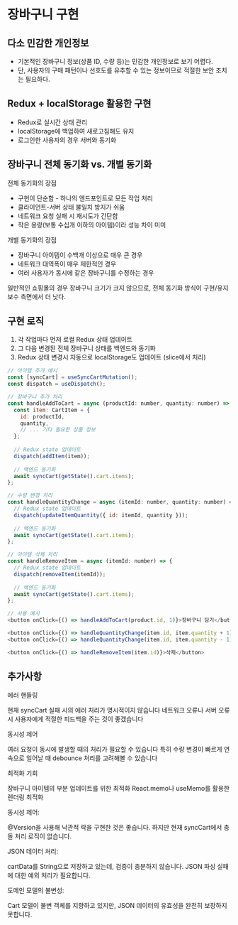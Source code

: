 # 장바구니 구현

## 다소 민감한 개인정보

- 기본적인 장바구니 정보(상품 ID, 수량 등)는 민감한 개인정보로 보기 어렵다.
- 단, 사용자의 구매 패턴이나 선호도를 유추할 수 있는 정보이므로 적절한 보안 조치는 필요하다.

## Redux + localStorage 활용한 구현

- Redux로 실시간 상태 관리
- localStorage에 백업하여 새로고침해도 유지
- 로그인한 사용자의 경우 서버와 동기화

## 장바구니 전체 동기화 vs. 개별 동기화

전체 동기화의 장점

- 구현이 단순함 - 하나의 엔드포인트로 모든 작업 처리
- 클라이언트-서버 상태 불일치 방지가 쉬움
- 네트워크 요청 실패 시 재시도가 간단함
- 작은 용량(보통 수십개 이하의 아이템)이라 성능 차이 미미

개별 동기화의 장점

- 장바구니 아이템이 수백개 이상으로 매우 큰 경우
- 네트워크 대역폭이 매우 제한적인 경우
- 여러 사용자가 동시에 같은 장바구니를 수정하는 경우

일반적인 쇼핑몰의 경우 장바구니 크기가 크지 않으므로, 전체 동기화 방식이 구현/유지보수 측면에서 더 낫다.

## 구현 로직

1. 각 작업마다 먼저 로컬 Redux 상태 업데이트
2. 그 다음 변경된 전체 장바구니 상태를 백엔드와 동기화
3. Redux 상태 변경시 자동으로 localStorage도 업데이트 (slice에서 처리)

```js
// 아이템 추가 예시
const [syncCart] = useSyncCartMutation();
const dispatch = useDispatch();

// 장바구니 추가 처리
const handleAddToCart = async (productId: number, quantity: number) => {
  const item: CartItem = {
    id: productId,
    quantity,
    // ... 기타 필요한 상품 정보
  };
  
  // Redux state 업데이트
  dispatch(addItem(item));
  
  // 백엔드 동기화
  await syncCart(getState().cart.items);
};

// 수량 변경 처리
const handleQuantityChange = async (itemId: number, quantity: number) => {
  // Redux state 업데이트
  dispatch(updateItemQuantity({ id: itemId, quantity }));
  
  // 백엔드 동기화
  await syncCart(getState().cart.items);
};

// 아이템 삭제 처리
const handleRemoveItem = async (itemId: number) => {
  // Redux state 업데이트
  dispatch(removeItem(itemId));
  
  // 백엔드 동기화
  await syncCart(getState().cart.items);
};

// 사용 예시
<button onClick={() => handleAddToCart(product.id, 1)}>장바구니 담기</button>

<button onClick={() => handleQuantityChange(item.id, item.quantity + 1)}>+</button>
<button onClick={() => handleQuantityChange(item.id, item.quantity - 1)}>-</button>

<button onClick={() => handleRemoveItem(item.id)}>삭제</button>
```

## 추가사항
에러 핸들링


현재 syncCart 실패 시의 에러 처리가 명시적이지 않습니다
네트워크 오류나 서버 오류 시 사용자에게 적절한 피드백을 주는 것이 좋겠습니다


동시성 제어


여러 요청이 동시에 발생할 때의 처리가 필요할 수 있습니다
특히 수량 변경이 빠르게 연속으로 일어날 때 debounce 처리를 고려해볼 수 있습니다


최적화 기회


장바구니 아이템의 부분 업데이트를 위한 최적화
React.memo나 useMemo를 활용한 렌더링 최적화

동시성 제어:


@Version을 사용해 낙관적 락을 구현한 것은 좋습니다.
하지만 현재 syncCart에서 충돌 처리 로직이 없습니다.


JSON 데이터 처리:


cartData를 String으로 저장하고 있는데, 검증이 충분하지 않습니다.
JSON 파싱 실패에 대한 예외 처리가 필요합니다.


도메인 모델의 불변성:


Cart 모델이 불변 객체를 지향하고 있지만, JSON 데이터의 유효성을 완전히 보장하지 못합니다.